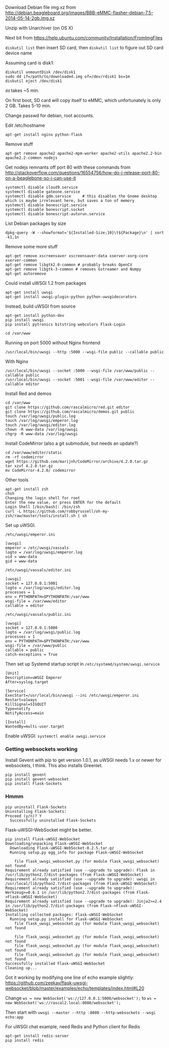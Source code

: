 Download Debian file img.xz from http://debian.beagleboard.org/images/BBB-eMMC-flasher-debian-7.5-2014-05-14-2gb.img.xz

Unzip with Unarchiver (on OS X)

Next bit from https://help.ubuntu.com/community/Installation/FromImgFiles

`diskutil list` then insert SD card, then `diskutil list` to figure out SD card device name

Assuming card is disk1:

    diskutil unmountDisk /dev/disk1
    sudo dd if=/path/to/downloaded.img of=/dev/rdisk1 bs=1m
    diskutil eject /dev/disk1

`dd` takes ~5 min.

On first boot, SD card will copy itself to eMMC, which unfortunately is only 2 GB. Takes 5-10 min.

Change passwd for debian, root accounts.

Edit /etc/hostname

    apt-get install nginx python-flask

Remove stuff

    apt-get remove apache2 apache2-mpm-worker apache2-utils apache2.2-bin apache2.2-common nodejs

Get nodejs remnants off port 80 with these commands from http://stackoverflow.com/questions/16554756/how-do-i-release-port-80-on-a-beaglebone-so-i-can-use-it

    systemctl disable cloud9.service
    systemctl disable gateone.service
    systemctl disable gdm.service     # this disables the Gnome desktop which is maybe irrelevant here, but saves a ton of memory
    systemctl disable bonescript.service
    systemctl disable bonescript.socket
    systemctl disable bonescript-autorun.service

List Debian packages by size

    dpkg-query -W --showformat='${Installed-Size;10}\t${Package}\n' | sort -k1,1n

Remove some more stuff

    apt-get remove xscreensaver xscreensaver-data xserver-xorg-core xserver-common
    apt-get remove libgtk2.0-common # probably breaks OpenCV
    apt-get remove libgtk-3-common # removes Gstreamer and Numpy
    apt-get autoremove

Could install uWSGI 1.2 from packages

    apt-get install uwsgi
    apt-get install uwsgi-plugin-python python-uwsgidecorators

Instead, build uWSGI from source

    apt-get install python-dev
    pip install uwsgi
    pip install pytronics bitstring webcolors Flask-Login

    cd /var/www

Running on port 5000 without Nginx frontend

    /usr/local/bin/uwsgi --http :5000 --wsgi-file public --callable public

With Nginx

    /usr/local/bin/uwsgi --socket :5000 --wsgi-file /var/www/public --callable public
    /usr/local/bin/uwsgi --socket :5001 --wsgi-file /var/www/editor --callable editor

Install Red and demos

    cd /var/www
    git clone https://github.com/rascalmicro/red.git editor
    git clone https://github.com/rascalmicro/demos.git public
    touch /var/log/uwsgi/public.log
    touch /var/log/uwsgi/emperor.log
    touch /var/log/uwsgi/editor.log
    chown -R www-data /var/log/uwsgi
    chgrp -R www-data /var/log/uwsgi

Install CodeMirror (also a git submodule, but needs an update?)

    cd /var/www/editor/static
    rm -rf codemirror
    wget https://github.com/marijnh/CodeMirror/archive/4.2.0.tar.gz
    tar xzvf 4.2.0.tar.gz
    mv CodeMirror-4.2.0/ codemirror

Other tools

    apt-get install zsh
    chsh
    Changing the login shell for root
    Enter the new value, or press ENTER for the default
    Login Shell [/bin/bash]: /bin/zsh
    curl -L https://github.com/robbyrussell/oh-my-zsh/raw/master/tools/install.sh | sh

Set up uWSGI.

`/etc/uwsgi/emperor.ini`

    [uwsgi]
    emperor = /etc/uwsgi/vassals
    logto = /var/log/uwsgi/emperor.log
    uid = www-data
    gid = www-data

`/etc/uwsgi/vassals/editor.ini`

    [uwsgi]
    socket = 127.0.0.1:5001
    logto = /var/log/uwsgi/editor.log
    processes = 1
    env = PYTHONPATH=$PYTHONPATH:/var/www
    wsgi-file = /var/www/editor
    callable = editor

`/etc/uwsgi/vassals/public.ini`

    [uwsgi]
    socket = 127.0.0.1:5000
    logto = /var/log/uwsgi/public.log
    processes = 1
    env = PYTHONPATH=$PYTHONPATH:/var/www
    wsgi-file = /var/www/public
    callable = public
    catch-exceptions = True

Then set up Systemd startup script in `/etc/systemd/system/uwsgi.service`

    [Unit]
    Description=uWSGI Emperor
    After=syslog.target
    
    [Service]
    ExecStart=/usr/local/bin/uwsgi --ini /etc/uwsgi/emperor.ini
    Restart=always
    KillSignal=SIGQUIT
    Type=notify
    NotifyAccess=main
    
    [Install]
    WantedBy=multi-user.target

Enable uWSGI: `systemctl enable uwsgi.service`

### Getting websockets working ###

Install Gevent with pip to get version 1.0.1, as uWSGI needs 1.x or newer for websockets, I think. This also installs Greenlet.

    pip install gevent
    pip install gevent-websocket
    pip install Flask-Sockets

### Hmmm ###

    pip uninstall Flask-Sockets
    Uninstalling Flask-Sockets:
    Proceed (y/n)? Y
      Successfully uninstalled Flask-Sockets

Flask-uWSGI-WebSocket might be better.      
      
    pip install Flask-uWSGI-WebSocket
    Downloading/unpacking Flask-uWSGI-WebSocket
      Downloading Flask-uWSGI-WebSocket-0.2.5.tar.gz
      Running setup.py egg_info for package Flask-uWSGI-WebSocket
        
        file flask_uwsgi_websocket.py (for module flask_uwsgi_websocket) not found
    Requirement already satisfied (use --upgrade to upgrade): Flask in /usr/lib/python2.7/dist-packages (from Flask-uWSGI-WebSocket)
    Requirement already satisfied (use --upgrade to upgrade): uwsgi in /usr/local/lib/python2.7/dist-packages (from Flask-uWSGI-WebSocket)
    Requirement already satisfied (use --upgrade to upgrade): Werkzeug>=0.6.1 in /usr/lib/python2.7/dist-packages (from Flask->Flask-uWSGI-WebSocket)
    Requirement already satisfied (use --upgrade to upgrade): Jinja2>=2.4 in /usr/lib/python2.7/dist-packages (from Flask->Flask-uWSGI-WebSocket)
    Installing collected packages: Flask-uWSGI-WebSocket
      Running setup.py install for Flask-uWSGI-WebSocket
        file flask_uwsgi_websocket.py (for module flask_uwsgi_websocket) not found
        
        file flask_uwsgi_websocket.py (for module flask_uwsgi_websocket) not found
        file flask_uwsgi_websocket.py (for module flask_uwsgi_websocket) not found
        file flask_uwsgi_websocket.py (for module flask_uwsgi_websocket) not found
    Successfully installed Flask-uWSGI-WebSocket
    Cleaning up...

Got it working by modifying one line of echo example slightly: https://github.com/zeekay/flask-uwsgi-websocket/blob/master/examples/echo/templates/index.html#L20

Change `ws = new WebSocket('ws://127.0.0.1:5000/websocket');` to `ws = new WebSocket('ws://rascal2.local:8080/websocket');`

Then start with `uwsgi --master --http :8080 --http-websockets --wsgi echo:app`

For uWSGI chat example, need Redis and Python client for Redis

    apt-get install redis-server
    pip install redis



